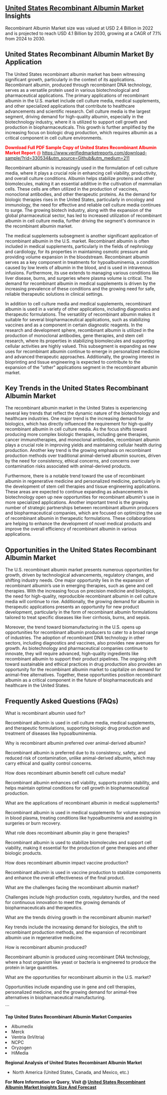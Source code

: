 <h2><a href="https://www.verifiedmarketreports.com/download-sample/?rid=330534&amp;utm_source=Github&amp;utm_medium=211" target="_blank">United States Recombinant Albumin Market</a> Insights</h2><p>Recombinant Albumin Market size was valued at USD 2.4 Billion in 2022 and is projected to reach USD 4.1 Billion by 2030, growing at a CAGR of 7.1% from 2024 to 2030.</p><p><h2>United States Recombinant Albumin Market By Application</h2><p>The United States recombinant albumin market has been witnessing significant growth, particularly in the context of its applications. Recombinant albumin, produced through recombinant DNA technology, serves as a versatile protein used in various biotechnological and pharmaceutical applications. The primary applications of recombinant albumin in the U.S. market include cell culture media, medical supplements, and other specialized applications that contribute to healthcare advancements and scientific research. Cell culture media is the largest segment, driving demand for high-quality albumin, especially in the biotechnology industry, where it is utilized to support cell growth and production in biopharmaceuticals. This growth is further amplified by the increasing focus on biologic drug production, which requires albumin as a critical component in cell culture environments.<p><span class=""><span style="color: #ff0000;"><strong>Download Full PDF Sample Copy of United States Recombinant Albumin Market Report</strong> @ </span><a href="https://www.verifiedmarketreports.com/download-sample/?rid=330534&amp;utm_source=Github&amp;utm_medium=211" target="_blank">https://www.verifiedmarketreports.com/download-sample/?rid=330534&amp;utm_source=Github&amp;utm_medium=211</a></span></p><p>Recombinant albumin is increasingly used in the formulation of cell culture media, where it plays a crucial role in enhancing cell viability, productivity, and overall culture conditions. Albumin helps stabilize proteins and other biomolecules, making it an essential additive in the cultivation of mammalian cells. These cells are often utilized in the production of vaccines, monoclonal antibodies, and other therapeutic proteins. As the demand for biologic therapies rises in the United States, particularly in oncology and immunology, the need for effective and reliable cell culture media continues to surge. The growing biotech industry, along with the expansion of the global pharmaceutical sector, has led to increased utilization of recombinant albumin in cell culture media, further driving the segment's dominance in the recombinant albumin market.</p><p>The medical supplements subsegment is another significant application of recombinant albumin in the U.S. market. Recombinant albumin is often included in medical supplements, particularly in the fields of nephrology and cardiology, for its properties in maintaining osmotic pressure and providing volume expansion in the bloodstream. Recombinant albumin serves as a key component in treatments for hypoalbuminemia, a condition caused by low levels of albumin in the blood, and is used in intravenous infusions. Furthermore, its use extends to managing various conditions like liver disease, burns, and surgeries where plasma volume is critical. The demand for recombinant albumin in medical supplements is driven by the increasing prevalence of these conditions and the growing need for safe, reliable therapeutic solutions in clinical settings.</p><p>In addition to cell culture media and medical supplements, recombinant albumin is used in a variety of other applications, including diagnostics and therapeutic formulations. The versatility of recombinant albumin makes it suitable for several biopharmaceutical applications, such as stabilizing vaccines and as a component in certain diagnostic reagents. In the research and development sphere, recombinant albumin is utilized in the production of monoclonal antibodies, gene therapies, and stem cell research, where its properties in stabilizing biomolecules and supporting cellular activities are highly valued. This subsegment is expanding as new uses for recombinant albumin continue to emerge in personalized medicine and advanced therapeutic approaches. Additionally, the growing interest in bioprinting and tissue engineering is expected to contribute to the expansion of the "other" applications segment in the recombinant albumin market.</p><h2>Key Trends in the United States Recombinant Albumin Market</h2><p>The recombinant albumin market in the United States is experiencing several key trends that reflect the dynamic nature of the biotechnology and healthcare industries. One major trend is the increasing demand for biologics, which has directly influenced the requirement for high-quality recombinant albumin in cell culture media. As the focus shifts toward producing more complex biologic therapies, including gene therapies, cancer immunotherapies, and monoclonal antibodies, recombinant albumin plays a crucial role in improving yields and maintaining cellular health during production. Another key trend is the growing emphasis on recombinant production methods over traditional animal-derived albumin sources, driven by the need for consistency, ethical concerns, and concerns over contamination risks associated with animal-derived products.</p><p>Furthermore, there is a notable trend toward the use of recombinant albumin in regenerative medicine and personalized medicine, particularly in the development of stem cell therapies and tissue engineering applications. These areas are expected to continue expanding as advancements in biotechnology open up new opportunities for recombinant albumin's use in more specialized applications. Another important trend is the growing number of strategic partnerships between recombinant albumin producers and biopharmaceutical companies, which are focused on optimizing the use of recombinant albumin in therapeutic formulations. These collaborations are helping to enhance the development of novel medical products and improve the overall efficiency of recombinant albumin in various applications.</p><h2>Opportunities in the United States Recombinant Albumin Market</h2><p>The U.S. recombinant albumin market presents numerous opportunities for growth, driven by technological advancements, regulatory changes, and shifting industry needs. One major opportunity lies in the expansion of recombinant albumin’s use in emerging therapies, such as gene and cell therapies. With the increasing focus on precision medicine and biologics, the need for high-quality, reproducible recombinant albumin in cell culture media will continue to rise. Additionally, the growing demand for albumin in therapeutic applications presents an opportunity for new product development, particularly in the form of recombinant albumin formulations tailored to treat specific diseases like liver cirrhosis, burns, and sepsis.</p><p>Moreover, the trend toward biomanufacturing in the U.S. opens up opportunities for recombinant albumin producers to cater to a broad range of industries. The adoption of recombinant DNA technology in other sectors, including diagnostics and vaccines, also provides new avenues for growth. As biotechnology and pharmaceutical companies continue to innovate, they will require advanced, high-quality ingredients like recombinant albumin to support their product pipelines. The ongoing shift toward sustainable and ethical practices in drug production also provides an opportunity for the recombinant albumin market to capitalize on demand for animal-free alternatives. Together, these opportunities position recombinant albumin as a critical component in the future of biopharmaceuticals and healthcare in the United States.</p><h2>Frequently Asked Questions (FAQs)</h2><p>What is recombinant albumin used for?</p><p>Recombinant albumin is used in cell culture media, medical supplements, and therapeutic formulations, supporting biologic drug production and treatment of diseases like hypoalbuminemia.</p><p>Why is recombinant albumin preferred over animal-derived albumin?</p><p>Recombinant albumin is preferred due to its consistency, safety, and reduced risk of contamination, unlike animal-derived albumin, which may carry ethical and quality control concerns.</p><p>How does recombinant albumin benefit cell culture media?</p><p>Recombinant albumin enhances cell viability, supports protein stability, and helps maintain optimal conditions for cell growth in biopharmaceutical production.</p><p>What are the applications of recombinant albumin in medical supplements?</p><p>Recombinant albumin is used in medical supplements for volume expansion in blood plasma, treating conditions like hypoalbuminemia and assisting in surgeries or burn recovery.</p><p>What role does recombinant albumin play in gene therapies?</p><p>Recombinant albumin is used to stabilize biomolecules and support cell viability, making it essential for the production of gene therapies and other biologic products.</p><p>How does recombinant albumin impact vaccine production?</p><p>Recombinant albumin is used in vaccine production to stabilize components and enhance the overall effectiveness of the final product.</p><p>What are the challenges facing the recombinant albumin market?</p><p>Challenges include high production costs, regulatory hurdles, and the need for continuous innovation to meet the growing demands of biopharmaceuticals and therapeutics.</p><p>What are the trends driving growth in the recombinant albumin market?</p><p>Key trends include the increasing demand for biologics, the shift to recombinant production methods, and the expansion of recombinant albumin use in regenerative medicine.</p><p>How is recombinant albumin produced?</p><p>Recombinant albumin is produced using recombinant DNA technology, where a host organism like yeast or bacteria is engineered to produce the protein in large quantities.</p><p>What are the opportunities for recombinant albumin in the U.S. market?</p><p>Opportunities include expanding use in gene and cell therapies, personalized medicine, and the growing demand for animal-free alternatives in biopharmaceutical manufacturing.</p>```</p><p><strong>Top United States Recombinant Albumin Market Companies</strong></p><div data-test-id=""><p><li>Albumedix</li><li> Merck</li><li> Ventria (InVitria)</li><li> NCPC</li><li> Oryzogen</li><li> HiMedia</li></p><div><strong>Regional Analysis of&nbsp;United States Recombinant Albumin Market</strong></div><ul><li dir="ltr"><p dir="ltr">North America&nbsp;(United States, Canada, and Mexico, etc.)</p></li></ul><p><strong>For More Information or Query, Visit @&nbsp;</strong><strong><a href="https://www.verifiedmarketreports.com/product/recombinant-albumin-market/?utm_source=Github&amp;utm_medium=211" target="_blank">United States Recombinant Albumin Market Insights Size And Forecast</a></strong></p></div>
